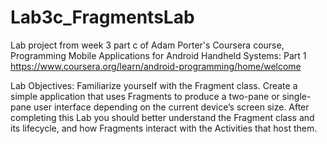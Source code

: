 # Lab3c_FragmentsLab
Lab project from week 3 part c of Adam Porter's Coursera course, Programming Mobile Applications for Android Handheld Systems: Part 1
https://www.coursera.org/learn/android-programming/home/welcome

Lab Objectives:
Familiarize yourself with the Fragment class. Create a simple application that uses Fragments to
produce a two-pane or single-pane user interface depending on the current device’s screen size.
After completing this Lab you should better understand the Fragment class and its lifecycle, and how
Fragments interact with the Activities that host them.
